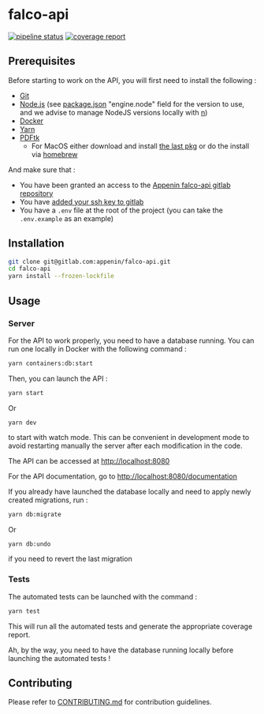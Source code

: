 # falco-api

[![pipeline status](https://gitlab.com/appenin/falco-api/badges/init_api/pipeline.svg)](https://gitlab.com/appenin/falco-api/-/commits/init_api)
[![coverage report](https://gitlab.com/appenin/falco-api/badges/init_api/coverage.svg)](https://gitlab.com/appenin/falco-api/-/commits/init_api)

## Prerequisites

Before starting to work on the API, you will first need to install the following :

* [Git](https://git-scm.com/)
* [Node.js](https://nodejs.org/) (see [package.json](/package.json) "engine.node" field for the version to use, and we advise to manage NodeJS versions locally with [n](https://github.com/tj/n))
* [Docker](https://docs.docker.com/get-docker/)
* [Yarn](https://classic.yarnpkg.com/en/docs/install)
* [PDFtk](https://www.pdflabs.com/tools/pdftk-server/)
    * For MacOS either download and install [the last pkg](https://www.pdflabs.com/tools/pdftk-the-pdf-toolkit/pdftk_server-2.02-mac_osx-10.11-setup.pkg) or do the install via [homebrew](https://github.com/turforlag/homebrew-cervezas)

And make sure that :

* You have been granted an access to the [Appenin falco-api gitlab repository](https://gitlab.com/appenin/falco-api)  
* You have [added your ssh key to gitlab](https://docs.gitlab.com/ee/ssh/)
* You have a `.env` file at the root of the project (you can take the `.env.example` as an example)

## Installation

```bash
git clone git@gitlab.com:appenin/falco-api.git
cd falco-api
yarn install --frozen-lockfile
```

## Usage

### Server

For the API to work properly, you need to have a database running. You can run one locally in Docker with the following command :

```bash
yarn containers:db:start
```

Then, you can launch the API :

```bash
yarn start
```

Or

```
yarn dev
```

to start with watch mode. This can be convenient in development mode to avoid restarting manually the server after each modification in the code.

The API can be accessed at [http://localhost:8080](http://localhost:8080)

For the API documentation, go to [http://localhost:8080/documentation](http://localhost:8080/documentation)


If you already have launched the database locally and need to apply newly created migrations, run :

```bash
yarn db:migrate
```

Or 

```bash
yarn db:undo
```

if you need to revert the last migration

### Tests

The automated tests can be launched with the command :

```bash
yarn test
```

This will run all the automated tests and generate the appropriate coverage report.

Ah, by the way, you need to have the database running locally before launching the automated tests !

## Contributing

Please refer to [CONTRIBUTING.md](./docs/CONTRIBUTING.md) for contribution guidelines.
